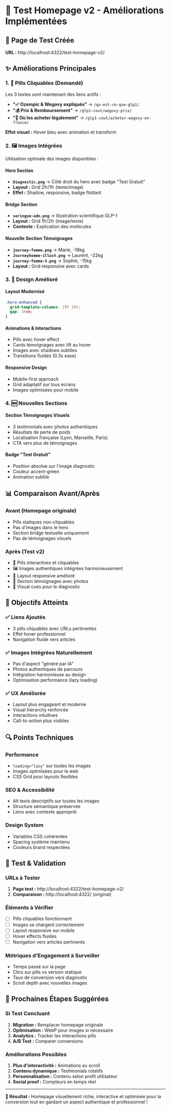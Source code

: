# 🎨 Test Homepage v2 - Améliorations Implémentées

## 🚀 Page de Test Créée
**URL :** http://localhost:4322/test-homepage-v2/

## ✨ Améliorations Principales

### 1. 🔗 **Pills Cliquables (Demandé)**
Les 3 textes sont maintenant des liens actifs :
- **"✅ Ozempic & Wegovy expliqués"** → `/qu-est-ce-que-glp1/`
- **"💰 Prix & Remboursement"** → `/glp1-cout/wegovy-prix/`
- **"🏥 Où les acheter légalement"** → `/glp1-cout/acheter-wegovy-en-france/`

**Effet visuel :** Hover bleu avec animation et transform

### 2. 🖼️ **Images Intégrées**
Utilisation optimale des images disponibles :

#### Hero Section
- **`Diagnostic.png`** → Côté droit du hero avec badge "Test Gratuit"
- **Layout :** Grid 2fr/1fr (texte/image)
- **Effet :** Shadow, responsive, badge flottant

#### Bridge Section 
- **`seringue-adn.png`** → Illustration scientifique GLP-1
- **Layout :** Grid 1fr/2fr (image/texte)
- **Contexte :** Explication des molécules

#### Nouvelle Section Témoignages
- **`journey-femme.png`** → Marie, -18kg
- **`Journeyhomme-illust.png`** → Laurent, -22kg  
- **`journey-femme-5.png`** → Sophie, -15kg
- **Layout :** Grid responsive avec cards

### 3. 🎨 **Design Amélioré**

#### Layout Modernisé
```css
.hero-enhanced {
  grid-template-columns: 2fr 1fr;
  gap: 3rem;
}
```

#### Animations & Interactions
- Pills avec hover effect
- Cards témoignages avec lift au hover
- Images avec shadows subtiles
- Transitions fluides (0.3s ease)

#### Responsive Design
- Mobile-first approach
- Grid adaptatif sur tous écrans
- Images optimisées pour mobile

### 4. 🆕 **Nouvelles Sections**

#### Section Témoignages Visuels
- 3 testimonials avec photos authentiques
- Résultats de perte de poids
- Localisation française (Lyon, Marseille, Paris)
- CTA vers plus de témoignages

#### Badge "Test Gratuit"
- Position absolue sur l'image diagnostic
- Couleur accent-green
- Animation subtile

## 📊 Comparaison Avant/Après

### Avant (Homepage originale)
- Pills statiques non-cliquables
- Pas d'images dans le hero
- Section bridge textuelle uniquement
- Pas de témoignages visuels

### Après (Test v2)
- 🔗 Pills interactives et cliquables
- 🖼️ Images authentiques intégrées harmonieusement
- 📱 Layout responsive amélioré
- 👥 Section témoignages avec photos
- 🎯 Visual cues pour le diagnostic

## 🎯 Objectifs Atteints

### ✅ **Liens Ajoutés**
- 3 pills cliquables avec URLs pertinentes
- Effet hover professionnel
- Navigation fluide vers articles

### ✅ **Images Intégrées Naturellement**
- Pas d'aspect "généré par IA"
- Photos authentiques de parcours
- Intégration harmonieuse au design
- Optimisation performance (lazy loading)

### ✅ **UX Améliorée**
- Layout plus engageant et moderne
- Visual hierarchy renforcée
- Interactions intuitives
- Call-to-action plus visibles

## 🔍 Points Techniques

### Performance
- `loading="lazy"` sur toutes les images
- Images optimisées pour le web
- CSS Grid pour layouts flexibles

### SEO & Accessibilité  
- Alt texts descriptifs sur toutes les images
- Structure sémantique préservée
- Liens avec contexte approprié

### Design System
- Variables CSS cohérentes
- Spacing système maintenu
- Couleurs brand respectées

## 🧪 Test & Validation

### URLs à Tester
1. **Page test :** http://localhost:4322/test-homepage-v2/
2. **Comparaison :** http://localhost:4322/ (original)

### Éléments à Vérifier
- [ ] Pills cliquables fonctionnent
- [ ] Images se chargent correctement
- [ ] Layout responsive sur mobile
- [ ] Hover effects fluides
- [ ] Navigation vers articles pertinents

### Métriques d'Engagement à Surveiller
- Temps passé sur la page
- Clics sur pills vs version statique
- Taux de conversion vers diagnostic
- Scroll depth avec nouvelles images

## 🚀 Prochaines Étapes Suggérées

### Si Test Concluant
1. **Migration :** Remplacer homepage originale
2. **Optimisation :** WebP pour images si nécessaire
3. **Analytics :** Tracker les interactions pills
4. **A/B Test :** Comparer conversions

### Améliorations Possibles
1. **Plus d'interactivité :** Animations au scroll
2. **Contenu dynamique :** Testimonials rotatifs
3. **Personnalisation :** Contenu selon profil utilisateur
4. **Social proof :** Compteurs en temps réel

---

**🎉 Résultat :** Homepage visuellement riche, interactive et optimisée pour la conversion tout en gardant un aspect authentique et professionnel !
